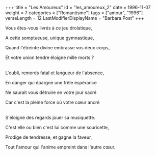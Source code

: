 +++
title = "Les Amoureux"
id = "les_amoureux_2"
date = 1996-11-07
weight = 7
categories = ["Romantisme"]
tags = ["amour", "1996"]
verseLength = 12
LastModifierDisplayName = "Barbara Post"
+++

Vous êtes-vous livrés à ce jeu drolatique,

A cette somptueuse, unique gymnastique,

Quand l'étreinte divine embrasse vos deux corps,

Et votre union tendre éloigne mille morts ?

 \
L'oubli, remords fatal et langueur de l'absence,

En danger qui épargne une frêle espérance

Ne saurait vous détruire en votre jour sacré

Car c'est la pleine force où votre cœur ancré

 \
S'éloigne des regards jouer sa musiquette.

C'est elle ou bien c'est lui comme une souricette,

Prodige de tendresse, et gagne la faveur,

Tout l'amour qui l'anime empreint dans l'autre cœur.
